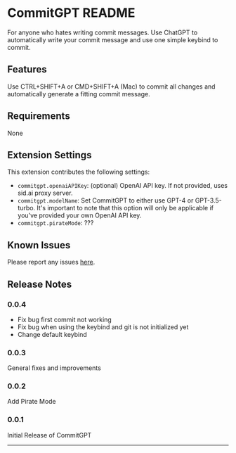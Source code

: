 # CommitGPT README

For anyone who hates writing commit messages. Use ChatGPT to automatically write your commit message and use one simple keybind to commit.

## Features

Use CTRL+SHIFT+A or CMD+SHIFT+A (Mac) to commit all changes and automatically generate a fitting commit message.

## Requirements

None

## Extension Settings

This extension contributes the following settings:

* `commitgpt.openaiAPIKey`: (optional) OpenAI API key. If not provided, uses sid.ai proxy server.
* `commitgpt.modelName`: Set CommitGPT to either use GPT-4 or GPT-3.5-turbo. It's important to note that this option will only be applicable if you've provided your own OpenAI API key.
* `commitgpt.pirateMode`: ???

## Known Issues

Please report any issues [here](https://github.com/sidhq/CommitGPT/issues).

## Release Notes

### 0.0.4

- Fix bug first commit not working
- Fix bug when using the keybind and git is not initialized yet
- Change default keybind

### 0.0.3

General fixes and improvements

### 0.0.2

Add Pirate Mode

### 0.0.1

Initial Release of CommitGPT

---
